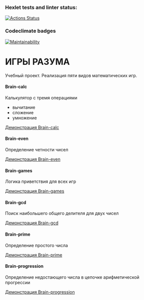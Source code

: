 ### Hexlet tests and linter status:
[![Actions Status](https://github.com/yaroslavkardanets/frontend-project-lvl1/workflows/hexlet-check/badge.svg)](https://github.com/yaroslavkardanets/frontend-project-lvl1/actions)

### Codeclimate badges
[![Maintainability](https://api.codeclimate.com/v1/badges/c3a79baac65d6e129ca8/maintainability)](https://codeclimate.com/github/yaroslavkardanets/frontend-project-lvl1/maintainability)

# ИГРЫ РАЗУМА
Учебный проект. Реализация пяти видов математических игр.

#### Brain-calc
Калькулятор с тремя операциями 
* вычитание
* сложение
* умножение

<a href="https://asciinema.org/connect/5a24669b-82dc-4adb-9441-5f7e579a0bc2" target="_blank">Демонстрация Brain-calc</a>

#### Brain-even
Определение четности чисел

<a href=" https://asciinema.org/a/xDifIMktWU8Y5aRptA0ApcP1B" target="_blank">Демонстрация Brain-even</a>

#### Brain-games
Логика приветствия для всех игр

<a href="https://asciinema.org/a/YBLKE45oMNz4cGAnJHm6p2GF3" target="_blank">Демонстрация Brain-games</a>

#### Brain-gcd
Поиск наибольшего общего делителя для двух чисел

<a href="https://asciinema.org/a/POf0yQTN5BFgcPTXJOG1AF1In" target="_blank">Демонстрация Brain-gcd</a>

#### Brain-prime
Определение простого числа

<a href="https://asciinema.org/a/t30UxioRzbiZ293xg3cbfvvBh" target="_blank">Демонстрация Brain-prime</a>

#### Brain-progression
Определение недостающего числа в цепочке арифметической прогрессии

<a href="https://asciinema.org/a/lijANdYKST3vZYPkEn1HVsrtf" target="_blank">Демонстрация Brain-progression</a>
